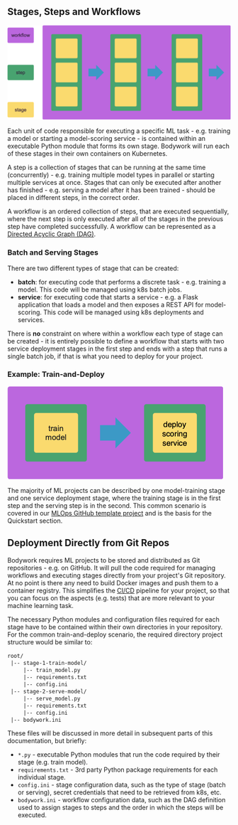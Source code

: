 #

## Stages, Steps and Workflows

![workflows](images/concepts_workflow.png)

Each unit of code responsible for executing a specific ML task - e.g. training a model or starting a model-scoring service - is contained within an executable Python module that forms its own stage. Bodywork will run each of these stages in their own containers on Kubernetes.

A step is a collection of stages that can be running at the same time (concurrently) - e.g. training multiple model types in parallel or starting multiple services at once. Stages that can only be executed after another has finished - e.g. serving a model after it has been trained - should be placed in different steps, in the correct order.

A workflow is an ordered collection of steps, that are executed sequentially, where the next step is only executed after all of the stages in the previous step have completed successfully. A workflow can be represented as a [Directed Acyclic Graph (DAG)](https://en.wikipedia.org/wiki/Directed_acyclic_graph).

### Batch and Serving Stages

There are two different types of stage that can be created:

- **batch**: for executing code that performs a discrete task - e.g. training a model. This code will be managed using k8s batch jobs.
- **service**: for executing code that starts a service - e.g. a Flask application that loads a model and then exposes a REST API for model-scoring. This code will be managed using k8s deployments and services.

There is **no** constraint on where within a workflow each type of stage can be created - it is entirely possible to define a workflow that starts with two service deployment stages in the first step and ends with a step that runs a single batch job, if that is what you need to deploy for your project.

### Example: Train-and-Deploy

![train_and_deploy](images/concepts_train_and_deploy.png)

The majority of ML projects can be described by one model-training stage and one service deployment stage, where the training stage is in the first step and the serving step is in the second. This common scenario is covered in our [MLOps GitHub template project](https://github.com/bodywork-ml/bodywork-ml-ops-project) and is the basis for the Quickstart section.

## Deployment Directly from Git Repos

Bodywork requires ML projects to be stored and distributed as Git repositories - e.g. on GitHub. It will pull the code required for managing workflows and executing stages directly from your project's Git repository. At no point is there any need to build Docker images and push them to a container registry. This simplifies the [CI/CD](https://en.wikipedia.org/wiki/CI/CD) pipeline for your project, so that you can focus on the aspects (e.g. tests) that are more relevant to your machine learning task.

The necessary Python modules and configuration files required for each stage have to be contained within their own directories in your repository. For the common train-and-deploy scenario, the required directory project structure would be similar to:

```text
root/
 |-- stage-1-train-model/
     |-- train_model.py
     |-- requirements.txt
     |-- config.ini
 |-- stage-2-serve-model/
     |-- serve_model.py
     |-- requirements.txt
     |-- config.ini
 |-- bodywork.ini
```

These files will be discussed in more detail in subsequent parts of this documentation, but briefly:

- `*.py` - executable Python modules that run the code required by their stage (e.g. train model).
- `requirements.txt` - 3rd party Python package requirements for each individual stage.
- `config.ini` - stage configuration data, such as the type of stage (batch or serving), secret credentials that need to be retrieved from k8s, etc.
- `bodywork.ini` - workflow configuration data, such as the DAG definition used to assign stages to steps and the order in which the steps will be executed.
